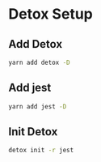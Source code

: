 # Detox Setup


## Add Detox

```sh
yarn add detox -D
```

## Add jest

```sh
yarn add jest -D
```

## Init Detox

```sh
detox init -r jest
```
